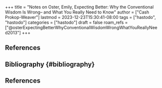 +++
title = "Notes on Oster, Emily, Expecting Better: Why the Conventional Wisdom Is Wrong– and What You Really Need to Know"
author = ["Cash Prokop-Weaver"]
lastmod = 2023-12-23T15:30:41-08:00
tags = ["hastodo", "hastodo"]
categories = ["hastodo"]
draft = false
roam_refs = ["@osterExpectingBetterWhyConventionalWisdomWrongWhatYouReallyNeed2013"]
+++

## References

<style>.csl-entry{text-indent: -1.5em; margin-left: 1.5em;}</style><div class="csl-bib-body">
</div>


## Bibliography {#bibliography}

## References

<style>.csl-entry{text-indent: -1.5em; margin-left: 1.5em;}</style><div class="csl-bib-body">
</div>
